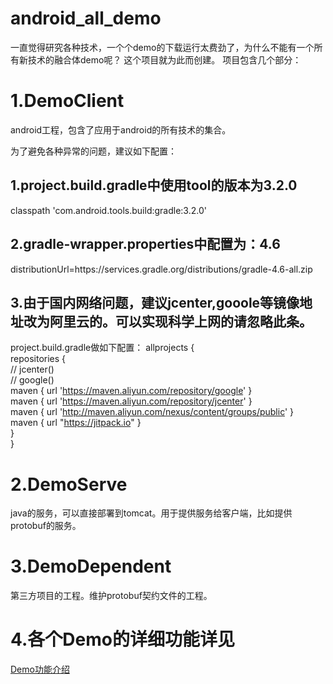 # android_all_demo
一直觉得研究各种技术，一个个demo的下载运行太费劲了，为什么不能有一个所有新技术的融合体demo呢？
这个项目就为此而创建。
项目包含几个部分：
# 1.DemoClient  
android工程，包含了应用于android的所有技术的集合。

为了避免各种异常的问题，建议如下配置：
## 1.project.build.gradle中使用tool的版本为3.2.0 
classpath 'com.android.tools.build:gradle:3.2.0'
## 2.gradle-wrapper.properties中配置为：4.6
distributionUrl=https\://services.gradle.org/distributions/gradle-4.6-all.zip
## 3.由于国内网络问题，建议jcenter,gooole等镜像地址改为阿里云的。可以实现科学上网的请忽略此条。
project.build.gradle做如下配置：
allprojects {  
    repositories {  
//        jcenter()  
//        google()  
        maven { url 'https://maven.aliyun.com/repository/google' }  
        maven { url 'https://maven.aliyun.com/repository/jcenter' }  
        maven { url 'http://maven.aliyun.com/nexus/content/groups/public' }   
        maven { url "https://jitpack.io" }  
    }  
}  

# 2.DemoServe   
java的服务，可以直接部署到tomcat。用于提供服务给客户端，比如提供protobuf的服务。
# 3.DemoDependent    
第三方项目的工程。维护protobuf契约文件的工程。

# 4.各个Demo的详细功能详见
<a href="https://github.com/aa5279aa/android_all_demo/wiki/Demo%E5%8A%9F%E8%83%BD%E4%BB%8B%E7%BB%8D">Demo功能介绍</a>

